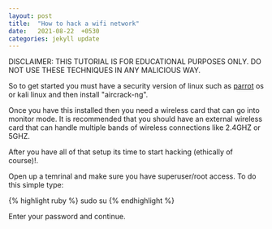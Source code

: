 ```yaml
---
layout: post
title:  "How to hack a wifi network"
date:   2021-08-22  +0530
categories: jekyll update
---
```


DISCLAIMER: THIS TUTORIAL IS FOR EDUCATIONAL PURPOSES ONLY. DO NOT USE THESE TECHNIQUES IN ANY MALICIOUS WAY.

So to get started you must have a security version of linux such as [parrot][parrot os link] os or kali linux and then install "aircrack-ng".

Once you have this installed then you need a wireless card that can go into monitor mode. It is recommended that you should have an external wireless card that can handle multiple bands of wireless connections like 2.4GHZ or 5GHZ.

After you have all of that setup its time to start hacking (ethically of course)!.

Open up a temrinal and make sure you have superuser/root access. To do this simple type: 

{% highlight ruby %}
sudo su
{% endhighlight %}

Enter your password and continue.


[parrot os link]: https://www.parrotsec.org